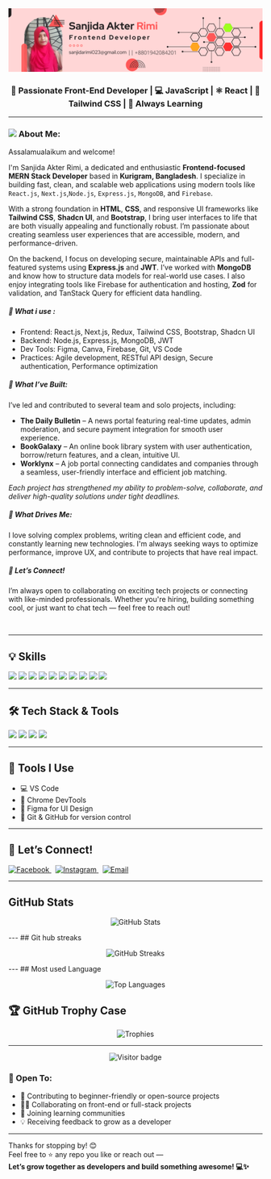 

<a href="https://www.facebook.com/mirhussainmurtaza/">
<img src="./sanjidarimi.png" />
</a>



<h3 align="center">
  🚀 Passionate Front-End Developer | 💻 JavaScript | ⚛️ React | 🎨 Tailwind CSS | 🌱 Always Learning
</h3>




---

### <img src="https://media.giphy.com/media/WUlplcMpOCEmTGBtBW/giphy.gif" width="40"> **About Me:**

Assalamualaikum and welcome!

I'm Sanjida Akter Rimi,  a dedicated and enthusiastic **Frontend-focused MERN Stack Developer** based in **Kurigram, Bangladesh**. I specialize in building fast, clean, and scalable web applications using modern tools like `React.js`, `Next.js`,`Node.js`, `Express.js`, `MongoDB`, and `Firebase`.

With a strong foundation in **HTML**, **CSS**, and responsive UI frameworks like **Tailwind CSS**, **Shadcn UI**, and **Bootstrap**, I bring user interfaces to life that are both visually appealing and functionally robust. I’m passionate about creating seamless user experiences that are accessible, modern, and performance-driven.

On the backend, I focus on developing secure, maintainable APIs and full-featured systems using **Express.js** and **JWT**. I’ve worked with **MongoDB** and know how to structure data models for real-world use cases. I also enjoy integrating tools like Firebase for authentication and hosting, **Zod** for validation, and TanStack Query for efficient data handling.

##### 🔧 What i use :

- Frontend: React.js, Next.js, Redux, Tailwind CSS, Bootstrap, Shadcn UI  
- Backend: Node.js, Express.js, MongoDB, JWT  
- Dev Tools: Figma, Canva, Firebase, Git, VS Code  
- Practices: Agile development, RESTful API design, Secure authentication, Performance optimization

##### 🚀 What I’ve Built:

I’ve led and contributed to several team and solo projects, including:

- **The Daily Bulletin** – A news portal featuring real-time updates, admin moderation, and secure payment integration for smooth user experience.  
- **BookGalaxy** – An online book library system with user authentication, borrow/return features, and a clean, intuitive UI.  
- **Worklynx** – A job portal connecting candidates and companies through a seamless, user-friendly interface and efficient job matching.

*Each project has strengthened my ability to problem-solve, collaborate, and deliver high-quality solutions under tight deadlines.*

##### 💬 What Drives Me:

I love solving complex problems, writing clean and efficient code, and constantly learning new technologies. I'm always seeking ways to optimize performance, improve UX, and contribute to projects that have real impact.

##### 🤝 Let’s Connect!

I’m always open to collaborating on exciting tech projects or connecting with like-minded professionals. Whether you're hiring, building something cool, or just want to chat tech — feel free to reach out!

<br/>

---  
## 💡 Skills

<p align="center m-5">
 <img src="https://github.com/mir-hussain/mir-hussain/blob/main/images/icons/HTML.png"/>
 <img src="https://github.com/mir-hussain/mir-hussain/blob/main/images/icons/css.png"/>
 <img src="https://github.com/mir-hussain/mir-hussain/blob/main/images/icons/JavaScript.png"/>
 <img src="https://github.com/mir-hussain/mir-hussain/blob/main/images/icons/react.png"/>
 <img src="https://github.com/mir-hussain/mir-hussain/blob/main/images/icons/tailwind.png"/>
 <img src="https://github.com/mir-hussain/mir-hussain/blob/main/images/icons/Bootsrap.png"/>
 <img src="https://github.com/mir-hussain/mir-hussain/blob/main/images/icons/firebase.png"/>
 <img src="https://github.com/mir-hussain/mir-hussain/blob/main/images/icons/node.png"/>
 <img src="https://github.com/mir-hussain/mir-hussain/blob/main/images/icons/express.png"/>
 <img src="https://github.com/mir-hussain/mir-hussain/blob/main/images/icons/mongo.png"/>
</p>

---

## 🛠 Tech Stack & Tools

<p align="left">
  <img src="https://img.shields.io/badge/Git-F05032?style=for-the-badge&logo=git&logoColor=white"/>
  <img src="https://img.shields.io/badge/GitHub-181717?style=for-the-badge&logo=github&logoColor=white"/>
  <img src="https://img.shields.io/badge/VS_Code-007ACC?style=for-the-badge&logo=visual-studio-code&logoColor=white"/>
  <img src="https://img.shields.io/badge/Figma-F24E1E?style=for-the-badge&logo=figma&logoColor=white"/>
</p>

---

## 🔧 Tools I Use

- 💻 VS Code   
- 🔧 Chrome DevTools  
- 🧩 Figma for UI Design  
- 🔄 Git & GitHub for version control  

---

## 🔗 Let’s Connect!

<p align="left">
  <a href="https://www.facebook.com/profile.php?id=61554696036982" target="_blank" title="Facebook">
    <img src="https://img.icons8.com/fluency/48/facebook-new.png" alt="Facebook"/>
  </a>
  &nbsp;
  <a href="https://www.instagram.com/sanjidaa_rimii/" target="_blank" title="Instagram">
    <img src="https://img.icons8.com/fluency/48/instagram-new.png" alt="Instagram"/>
  </a>
  &nbsp;
  <a href="mailto:sanjidarimi023@gmail.com" title="Email">
    <img src="https://img.icons8.com/fluency/48/gmail-new.png" alt="Email"/>
  </a>
</p>

---

## GitHub Stats

<p align="center">
  <img src="https://github-readme-stats.vercel.app/api?username=sanjidaRimi023&show_icons=true&theme=tokyonight" alt="GitHub Stats" />
  <br/>
</p>
---
## Git hub streaks 
 <p align="center">
  <img src="https://github-readme-streak-stats.herokuapp.com/?user=sanjidaRimi023&theme=tokyonight" alt="GitHub Streaks"/>
</p>
--- 
## Most used Language 
<p align="center">
  <img src="https://github-readme-stats.vercel.app/api/top-langs/?username=sanjidaRimi023&layout=compact&theme=tokyonight&hide_title=true&count_private=true&langs_count=10" alt="Top Languages" width="500"/>
</p>


## 🏆 GitHub Trophy Case

<p align="center">
  <img src="https://github-profile-trophy.vercel.app/?username=sanjidaRimi023&theme=monokai&row=1&column=6" alt="Trophies" />
</p>

---


<p align="center">
  <img src="https://visitor-badge.laobi.icu/badge?page_id=sanjidaRimi023.sanjidaRimi023" alt="Visitor badge"/>
</p>




### 🤝 Open To:

- 💬 Contributing to beginner-friendly or open-source projects  
- 👩‍💻 Collaborating on front-end or full-stack projects  
- 🧠 Joining learning communities  
- 💡 Receiving feedback to grow as a developer  

---

Thanks for stopping by! 😊  
Feel free to ⭐ any repo you like or reach out —  
**Let’s grow together as developers and build something awesome! 💻✨**
